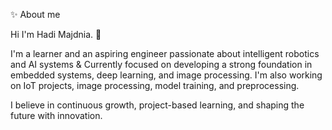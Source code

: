 ✨ About me

Hi I'm Hadi Majdnia. 👋


I'm a learner and an aspiring engineer passionate about intelligent robotics and AI systems & Currently focused on developing a strong foundation in embedded systems, deep learning, and image processing. I'm also working on IoT projects, image processing, model training, and preprocessing.

I believe in continuous growth, project-based learning, and shaping the future with innovation.


<!---
Drusavm/Drusavm is a ✨ special ✨ repository because its `README.md` (this file) appears on your GitHub profile.
You can click the Preview link to take a look at your changes.
--->
